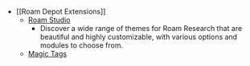 - [[Roam Depot Extensions]]
    - [Roam Studio](https://github.com/rcvd/RoamStudio)
        - Discover a wide range of themes for Roam Research that are beautiful and highly customizable, with various options and modules to choose from.
    - [Magic Tags](https://github.com/rcvd/magic-tags)
